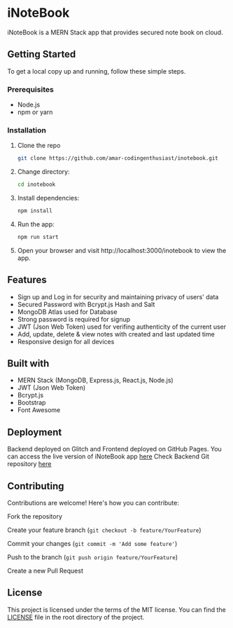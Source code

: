 # iNoteBook

iNoteBook is a MERN Stack app that provides secured note book on cloud.

## Getting Started

To get a local copy up and running, follow these simple steps.

### Prerequisites

- Node.js
- npm or yarn

### Installation

1. Clone the repo
   ```sh
   git clone https://github.com/amar-codingenthusiast/inotebook.git
2. Change directory:
   ```sh
   cd inotebook
3. Install dependencies:
   ```sh
   npm install
4. Run the app:
   ```sh
   npm run start
5. Open your browser and visit http://localhost:3000/inotebook to view the app.

## Features
 - Sign up and Log in for security and maintaining privacy of users' data
 - Secured Password with Bcrypt.js Hash and Salt
 - MongoDB Atlas used for Database
 - Strong password is required for signup
 - JWT (Json Web Token) used for verifing authenticity of the current user
 - Add, update, delete & view notes with created and last updated time
 - Responsive design for all devices

## Built with
 - MERN Stack (MongoDB, Express.js, React.js, Node.js)
 - JWT (Json Web Token)
 - Bcrypt.js
 - Bootstrap
 - Font Awesome

## Deployment
Backend deployed on Glitch and Frontend deployed on GitHub Pages.
You can access the live version of iNoteBook app [here](https://amar-codingenthusiast.github.io/inotebook)
Check Backend Git repository [here](https://github.com/amar-codingenthusiast/inotebook-backend)

## Contributing
Contributions are welcome! Here's how you can contribute:

Fork the repository

Create your feature branch (`git checkout -b feature/YourFeature`)

Commit your changes (`git commit -m 'Add some feature'`)

Push to the branch (`git push origin feature/YourFeature`)

Create a new Pull Request

## License
This project is licensed under the terms of the MIT license. You can find the [LICENSE](LICENSE) file in the root directory of the project.
